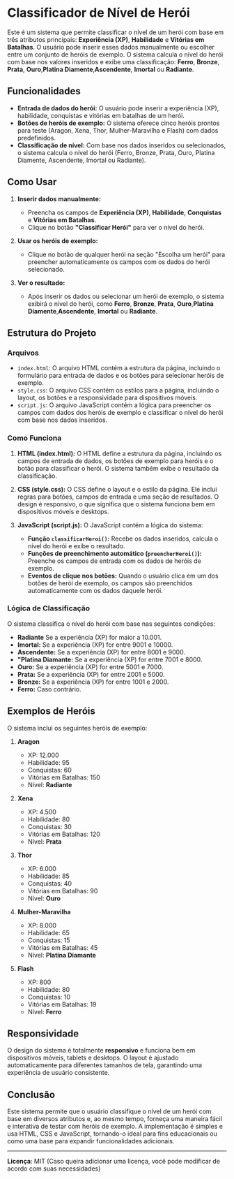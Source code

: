 # Classificador de Nível de Herói

Este é um sistema que permite classificar o nível de um herói com base em três atributos principais: **Experiência (XP)**, **Habilidade** e **Vitórias em Batalhas**. O usuário pode inserir esses dados manualmente ou escolher entre um conjunto de heróis de exemplo. O sistema calcula o nível do herói com base nos valores inseridos e exibe uma classificação: **Ferro**, **Bronze**, **Prata**, **Ouro**,**Platina Diamente**,**Ascendente**, **Imortal** ou **Radiante**.

## Funcionalidades

- **Entrada de dados do herói:** O usuário pode inserir a experiência (XP), habilidade, conquistas e vitórias em batalhas de um herói.
- **Botões de heróis de exemplo:** O sistema oferece cinco heróis prontos para teste (Aragon, Xena, Thor, Mulher-Maravilha e Flash) com dados predefinidos.
- **Classificação de nível:** Com base nos dados inseridos ou selecionados, o sistema calcula o nível do herói (Ferro, Bronze, Prata, Ouro, Platina Diamente, Ascendente, Imortal ou Radiante).

## Como Usar

1. **Inserir dados manualmente:**
   - Preencha os campos de **Experiência (XP)**, **Habilidade**, **Conquistas** e **Vitórias em Batalhas**.
   - Clique no botão **"Classificar Herói"** para ver o nível do herói.

2. **Usar os heróis de exemplo:**
   - Clique no botão de qualquer herói na seção "Escolha um herói" para preencher automaticamente os campos com os dados do herói selecionado.

3. **Ver o resultado:**
   - Após inserir os dados ou selecionar um herói de exemplo, o sistema exibirá o nível do herói, como **Ferro**, **Bronze**, **Prata**, **Ouro**,**Platina Diamente**,**Ascendente**, **Imortal** ou **Radiante**.

## Estrutura do Projeto

### Arquivos

- `index.html`: O arquivo HTML contém a estrutura da página, incluindo o formulário para entrada de dados e os botões para selecionar heróis de exemplo.
- `style.css`: O arquivo CSS contém os estilos para a página, incluindo o layout, os botões e a responsividade para dispositivos móveis.
- `script.js`: O arquivo JavaScript contém a lógica para preencher os campos com dados dos heróis de exemplo e classificar o nível do herói com base nos dados inseridos.

### Como Funciona

1. **HTML (index.html):**
   O HTML define a estrutura da página, incluindo os campos de entrada de dados, os botões de exemplo para heróis e o botão para classificar o herói. O sistema também exibe o resultado da classificação.

2. **CSS (style.css):**
   O CSS define o layout e o estilo da página. Ele inclui regras para botões, campos de entrada e uma seção de resultados. O design é responsivo, o que significa que o sistema funciona bem em dispositivos móveis e desktops.

3. **JavaScript (script.js):**
   O JavaScript contém a lógica do sistema:
   - **Função `classificarHeroi()`:** Recebe os dados inseridos, calcula o nível do herói e exibe o resultado.
   - **Funções de preenchimento automático (`preencherHeroi()`):** Preenche os campos de entrada com os dados de heróis de exemplo.
   - **Eventos de clique nos botões:** Quando o usuário clica em um dos botões de herói de exemplo, os campos são preenchidos automaticamente com os dados daquele herói.

### Lógica de Classificação

O sistema classifica o nível do herói com base nas seguintes condições:

- **Radiante** Se a experiência (XP) for maior a 10.001.
- **Imortal:** Se a experiência (XP) for entre 9001 e 10000.
- **Ascendente:** Se a experiência (XP) for entre 8001 e 9000.
- **"Platina Diamante:** Se a experiência (XP) for entre 7001 e 8000.
- **Ouro:** Se a experiência (XP) for entre 5001 e 7000.
- **Prata:** Se a experiência (XP) for entre 2001 e 5000.
- **Bronze:** Se a experiência (XP) for entre 1001 e 2000.
- **Ferro:** Caso contrário.

## Exemplos de Heróis

O sistema inclui os seguintes heróis de exemplo:

1. **Aragon**
   - XP: 12.000
   - Habilidade: 95
   - Conquistas: 60
   - Vitórias em Batalhas: 150
   - Nível: **Radiante**

2. **Xena**
   - XP: 4.500
   - Habilidade: 80
   - Conquistas: 30
   - Vitórias em Batalhas: 120
   - Nível: **Prata**

3. **Thor**
   - XP: 6.000
   - Habilidade: 85
   - Conquistas: 40
   - Vitórias em Batalhas: 90
   - Nível: **Ouro**

4. **Mulher-Maravilha**
   - XP: 8.000
   - Habilidade: 65
   - Conquistas: 15
   - Vitórias em Batalhas: 45
   - Nível: **Platina Diamante**

5. **Flash**
   - XP: 800
   - Habilidade: 80
   - Conquistas: 10
   - Vitórias em Batalhas: 19
   - Nível: **Ferro**

## Responsividade

O design do sistema é totalmente **responsivo** e funciona bem em dispositivos móveis, tablets e desktops. O layout é ajustado automaticamente para diferentes tamanhos de tela, garantindo uma experiência de usuário consistente.

## Conclusão

Este sistema permite que o usuário classifique o nível de um herói com base em diversos atributos e, ao mesmo tempo, forneça uma maneira fácil e interativa de testar com heróis de exemplo. A implementação é simples e usa HTML, CSS e JavaScript, tornando-o ideal para fins educacionais ou como uma base para expandir funcionalidades adicionais.

---

**Licença**: MIT (Caso queira adicionar uma licença, você pode modificar de acordo com suas necessidades)
